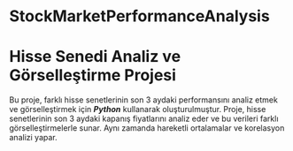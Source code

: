 # StockMarketPerformanceAnalysis

# Hisse Senedi Analiz ve Görselleştirme Projesi

Bu proje, farklı hisse senetlerinin son 3 aydaki performansını analiz etmek ve görselleştirmek için ***Python*** kullanarak oluşturulmuştur.
Proje, hisse senetlerinin son 3 aydaki kapanış fiyatlarını analiz eder ve bu verileri farklı görselleştirmelerle sunar. Aynı zamanda hareketli ortalamalar ve korelasyon analizi yapar.
